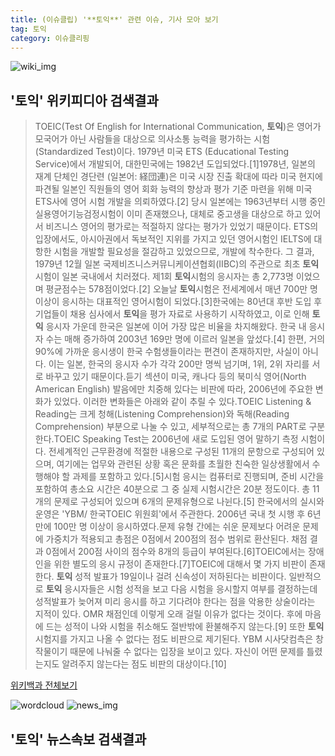```yaml
---
title: (이슈클립) '**토익**' 관련 이슈, 기사 모아 보기
tag: 토익
category: 이슈클리핑
---
```

![wiki_img](https://user-images.githubusercontent.com/42597476/44503234-41136a80-a6d0-11e8-9071-6fc6418eafe4.png)
## **'**토익**'** 위키피디아 검색결과
>TOEIC(Test Of English for International Communication, **토익**)은 영어가 모국어가 아닌 사람들을 대상으로 의사소통 능력을 평가하는 시험(Standardized Test)이다. 1979년 미국 ETS (Educational Testing Service)에서 개발되어, 대한민국에는 1982년 도입되었다.[1]1978년, 일본의 재계 단체인 경단련 (일본어: 経団連)은 미국 시장 진출 확대에 따라 미국 현지에 파견될 일본인 직원들의 영어 회화 능력의 향상과 평가 기준 마련을 위해 미국 ETS사에 영어 시험 개발을 의뢰하였다.[2] 당시 일본에는 1963년부터 시행 중인 실용영어기능검정시험이 이미 존재했으나, 대체로 중고생을 대상으로 하고 있어서 비즈니스 영어의 평가로는 적절하지 않다는 평가가 있었기 때문이다. ETS의 입장에서도, 아시아권에서 독보적인 지위를 가지고 있던 영어시험인 IELTS에 대항한 시험을 개발할 필요성을 절감하고 있었으므로, 개발에 착수한다. 그 결과, 1979년 12월 일본 국제비즈니스커뮤니케이션협회(IIBC)의 주관으로 최초 **토익**시험이 일본 국내에서 치러졌다. 제1회 **토익**시험의 응시자는 총 2,773명 이었으며 평균점수는 578점이었다.[2] 오늘날 **토익**시험은 전세계에서 매년 700만 명 이상이 응시하는 대표적인 영어시험이 되었다.[3]한국에는 80년대 후반 도입 후 기업들이 채용 심사에서 **토익**을 평가 자료로 사용하기 시작하였고, 이로 인해 **토익** 응시자 가운데 한국은 일본에 이어 가장 많은 비율을 차지해왔다. 한국 내 응시자 수는 매해 증가하여 2003년 169만 명에 이르러 일본을 앞섰다.[4] 한편, 거의 90%에 가까운 응시생이 한국 수험생들이라는 편견이 존재하지만, 사실이 아니다. 이는 일본, 한국의 응시자 수가 각각 200만 명씩 넘기며, 1위, 2위 자리를 서로 바꾸고 있기 때문이다.듣기 섹션이 미국, 캐나다 등의 북미식 영어(North American English) 발음에만 치중해 있다는 비판에 따라, 2006년에 주요한 변화가 있었다. 이러한 변화들은 아래와 같이 추릴 수 있다.TOEIC Listening & Reading는 크게 청해(Listening Comprehension)와 독해(Reading Comprehension) 부분으로 나눌 수 있고, 세부적으로는 총 7개의 PART로 구분한다.TOEIC Speaking Test는 2006년에 새로 도입된 영어 말하기 측정 시험이다. 전세계적인 근무환경에 적절한 내용으로 구성된 11개의 문항으로 구성되어 있으며, 여기에는 업무와 관련된 상황 혹은 문화를 초월한 친숙한 일상생활에서 수행해야 할 과제를 포함하고 있다.[5]시험 응시는 컴퓨터로 진행되며, 준비 시간을 포함하여 총소요 시간은 40분으로 그 중 실제 시험시간은 20분 정도이다. 총 11개의 문제로 구성되어 있으며 6개의 문제유형으로 나뉜다.[5] 한국에서의 실시와 운영은 'YBM/ 한국TOEIC 위원회'에서 주관한다. 2006년 국내 첫 시행 후 6년 만에 100만 명 이상이 응시하였다.문제 유형 간에는 쉬운 문제보다 어려운 문제에 가중치가 적용되고 총점은 0점에서 200점의 점수 범위로 환산된다. 채점 결과 0점에서 200점 사이의 점수와 8개의 등급이 부여된다.[6]TOEIC에서는 장애인을 위한 별도의 응시 규정이 존재한다.[7]TOEIC에 대해서 몇 가지 비판이 존재한다. **토익** 성적 발표가 19일이나 걸려 신속성이 저하된다는 비판이다. 일반적으로 **토익** 응시자들은 시험 성적을 보고 다음 시험을 응시할지 여부를 결정하는데 성적발표가 늦어져 미리 응시를 하고 기다려야 한다는 점을 악용한 상술이라는 지적이 있다. OMR 채점인데 이렇게 오래 걸릴 이유가 없다는 것이다. 후에 마음에 드는 성적이 나와 시험을 취소해도 절반밖에 환불해주지 않는다.[9] 또한 **토익** 시험지를 가지고 나올 수 없다는 점도 비판으로 제기된다. YBM 시사닷컴측은 창작물이기 때문에 나눠줄 수 없다는 입장을 보이고 있다. 자신이 어떤 문제를 틀렸는지도 알려주지 않는다는 점도 비판의 대상이다.[10]

<a href="https://ko.wikipedia.org/wiki/토익" target="_blank">위키백과 전체보기</a>

![wordcloud](https://s3.ap-northeast-2.amazonaws.com/lyrics101-wordcloud/2018-09-27-1538026815.png)
![news_img](https://user-images.githubusercontent.com/42597476/44507050-1206f400-a6e4-11e8-8d98-7ffbfebb353f.png)
## **'**토익**'** 뉴스속보 검색결과

